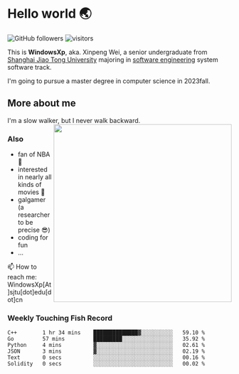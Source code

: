 <!--
**WindowsXp-Beta/WindowsXp-Beta** is a ✨ _special_ ✨ repository because its `README.md` (this file) appears on your GitHub profile.

Here are some ideas to get you started:

- 🔭 I’m currently working on ...
- 🌱 I’m currently learning ...
- 👯 I’m looking to collaborate on ...
- 🤔 I’m looking for help with ...
- 💬 Ask me about ...
- 📫 How to reach me: ...
- 😄 Pronouns: ...
- ⚡ Fun fact: ...
-->
# Hello world :earth_asia:

![GitHub followers](https://img.shields.io/github/followers/WindowsXp-Beta?style=social)
![visitors](https://visitor-badge.glitch.me/badge?page_id=WindowsXp-Beta)

This is **WindowsXp**, aka. Xinpeng Wei, a senior undergraduate from [Shanghai Jiao Tong University](http://en.sjtu.edu.cn/) majoring in [software engineering](http://www.se.sjtu.edu.cn/) system software track.

I'm going to pursue a master degree in computer science in 2023fall.

## More about me

I'm a slow walker, but I never walk backward.<img align='right' src='https://github-readme-stats.vercel.app/api/top-langs/?username=WindowsXp-Beta&layout=compact&hide=scss,hcl,Tcl&langs_count=5&theme=tokyonight' width='400px'>

### Also
- fan of NBA :basketball:
- interested in nearly all kinds of movies :movie_camera:
- galgamer (a researcher to be precise :sunglasses:)
- coding for fun
- ...

📫 How to reach me: WindowsXp[At]sjtu[dot]edu[dot]cn

### Weekly Touching Fish Record

<!--START_SECTION:waka-->

```text
C++        1 hr 34 mins    ██████████████▓░░░░░░░░░░   59.10 %
Go         57 mins         █████████░░░░░░░░░░░░░░░░   35.92 %
Python     4 mins          ▓░░░░░░░░░░░░░░░░░░░░░░░░   02.61 %
JSON       3 mins          ▓░░░░░░░░░░░░░░░░░░░░░░░░   02.19 %
Text       0 secs          ░░░░░░░░░░░░░░░░░░░░░░░░░   00.16 %
Solidity   0 secs          ░░░░░░░░░░░░░░░░░░░░░░░░░   00.02 %
```

<!--END_SECTION:waka-->

